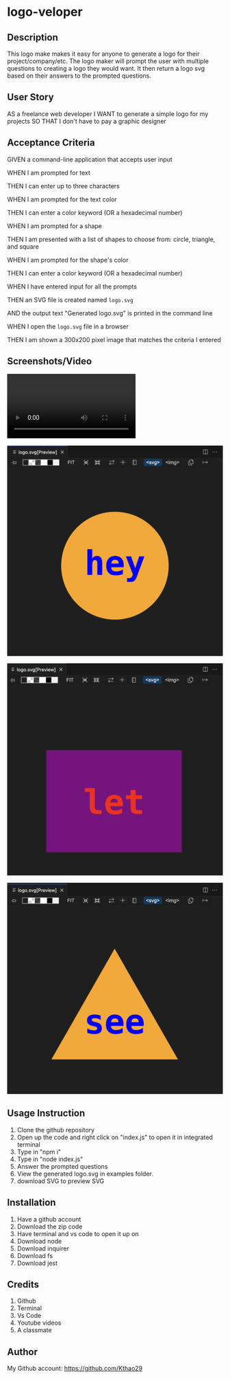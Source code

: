 # logo-veloper

## Description

This logo make makes it easy for anyone to generate a logo for their project/company/etc. The logo maker will prompt the user with multiple questions to creating a logo they would want. It then return a logo svg based on their answers to the prompted questions.

## User Story 

AS a freelance web developer
I WANT to generate a simple logo for my projects
SO THAT I don't have to pay a graphic designer

## Acceptance Criteria

GIVEN a command-line application that accepts user input

WHEN I am prompted for text

THEN I can enter up to three characters

WHEN I am prompted for the text color

THEN I can enter a color keyword (OR a hexadecimal number)

WHEN I am prompted for a shape

THEN I am presented with a list of shapes to choose from: circle, triangle, and square

WHEN I am prompted for the shape's color

THEN I can enter a color keyword (OR a hexadecimal number)

WHEN I have entered input for all the prompts

THEN an SVG file is created named `logo.svg`

AND the output text "Generated logo.svg" is printed in the command line

WHEN I open the `logo.svg` file in a browser

THEN I am shown a 300x200 pixel image that matches the criteria I entered

## Screenshots/Video

<video src="examples/Logo.mp4" controls title="Logo-demostration"></video>

![Alt text](examples/Circle.png)

![Alt text](examples/Rectangle.png)

![Alt text](examples/Triangle.png)


## Usage Instruction

1. Clone the github repository
2. Open up the code and right click on "index.js" to open it in integrated terminal
3. Type in "npm i"
4. Type in "node index.js"
5. Answer the prompted questions
6. View the generated logo.svg in examples folder. 
7. download SVG to preview SVG

## Installation

1. Have a github account
2. Download the zip code
3. Have terminal and vs code to open it up on
4. Download node
5. Download inquirer
6. Download fs
7. Download jest

## Credits

1. Github
2. Terminal
3. Vs Code
4. Youtube videos
5. A classmate

## Author

My Github account: https://github.com/Kthao29